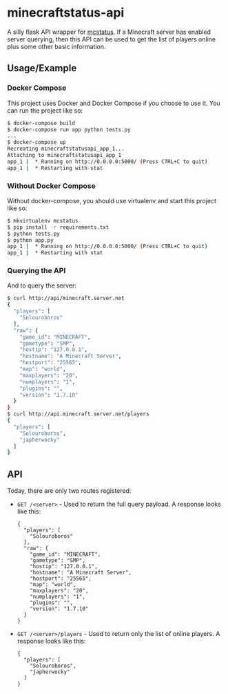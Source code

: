 # minecraftstatus-api

A silly flask API wrapper for
[mcstatus](https://github.com/Dinnerbone/mcstatus). If a Minecraft server has
enabled server querying, then this API can be used to get the list of players
online plus some other basic information.

## Usage/Example

### Docker Compose

This project uses Docker and Docker Compose if you choose to use it. You can
run the project like so:

```bash
$ docker-compose build
$ docker-compose run app python tests.py
...
$ docker-compose up
Recreating minecraftstatusapi_app_1...
Attaching to minecraftstatusapi_app_1
app_1 |  * Running on http://0.0.0.0:5000/ (Press CTRL+C to quit)
app_1 |  * Restarting with stat
```

### Without Docker Compose

Without docker-compose, you should use virtualenv and start this project like so:

```bash
$ mkvirtualenv mcstatus
$ pip install -r requirements.txt
$ python tests.py
$ python app.py
app_1 |  * Running on http://0.0.0.0:5000/ (Press CTRL+C to quit)
app_1 |  * Restarting with stat
```

### Querying the API

And to query the server:

```bash
$ curl http://api/minecraft.server.net
{
  "players": [
    "Solouroboros"
  ],
  "raw": {
    "game_id": "MINECRAFT",
    "gametype": "SMP",
    "hostip": "127.0.0.1",
    "hostname": "A Minecraft Server",
    "hostport": "25565",
    "map": "world",
    "maxplayers": "20",
    "numplayers": "1",
    "plugins": "",
    "version": "1.7.10"
  }
}
$ curl http://api.minecraft.server.net/players
{
  "players": [
    "Solouroboros",
    "japherwocky"
  ]
}
```

## API

Today, there are only two routes registered:

* `GET /<server>` - Used to return the full query payload. A response looks like this:

    ```
    {
      "players": [
        "Solouroboros"
      ],
      "raw": {
        "game_id": "MINECRAFT",
        "gametype": "SMP",
        "hostip": "127.0.0.1",
        "hostname": "A Minecraft Server",
        "hostport": "25565",
        "map": "world",
        "maxplayers": "20",
        "numplayers": "1",
        "plugins": "",
        "version": "1.7.10"
      }
    }
    ```

* `GET /<server>/players` - Used to return only the list of online players. A response looks like this:

    ```
    {
      "players": [
        "Solouroboros",
        "japherwocky"
      ]
    }
    ```


